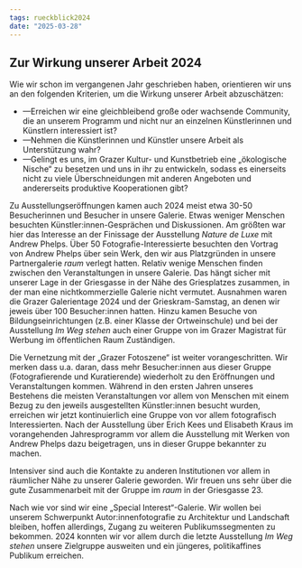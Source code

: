 ```yaml
---
tags: rueckblick2024
date: "2025-03-28"
---
```


## Zur Wirkung unserer Arbeit 2024

Wie wir schon im vergangenen Jahr geschrieben haben, orientieren wir uns an den folgenden Kriterien, um die Wirkung unserer Arbeit abzuschätzen:

* &mdash;Erreichen wir eine gleichbleibend große oder wachsende Community, die an unserem Programm und nicht nur an einzelnen Künstlerinnen und Künstlern interessiert ist?
* &mdash;Nehmen die Künstlerinnen und Künstler unsere Arbeit als Unterstützung wahr?
* &mdash;Gelingt es uns, im Grazer Kultur- und Kunstbetrieb eine „ökologische Nische“ zu besetzen und uns in ihr zu entwickeln, sodass es einerseits nicht zu viele Überschneidungen mit anderen Angeboten und andererseits produktive Kooperationen gibt?

Zu Ausstellungseröffnungen kamen auch 2024 meist etwa 30-50 Besucherinnen und Besucher in unsere Galerie. Etwas weniger Menschen besuchten Künstler:innen-Gesprächen und Diskussionen. Am größten war hier das Interesse an der Finissage der Ausstellung *Nature de Luxe* mit Andrew Phelps. Über 50 Fotografie-Interessierte besuchten den Vortrag von Andrew Phelps über sein Werk, den wir aus Platzgründen in unsere Partnergalerie *raum* verlegt hatten. Relativ wenige Menschen finden zwischen den Veranstaltungen in unsere Galerie. Das hängt sicher mit unserer Lage in der Griesgasse in der Nähe des Griesplatzes zusammen, in der man eine nichtkommerzielle Galerie nicht vermutet. Ausnahmen waren die Grazer Galerientage 2024 und der Grieskram-Samstag, an denen wir jeweis über 100 Besucher:innen hatten. Hinzu kamen Besuche von Bildungseinrichtungen (z.B. einer Klasse der Ortweinschule) und bei der Ausstellung *Im Weg stehen* auch einer Gruppe von im Grazer Magistrat für Werbung im öffentlichen Raum Zuständigen.

Die Vernetzung mit der „Grazer Fotoszene“ ist weiter vorangeschritten. Wir merken dass u.a. daran, dass mehr Besucher:innen aus dieser Gruppe (Fotografierende und Kuratierende) wiederholt zu den Eröffnungen und Veranstaltungen kommen. Während in den ersten Jahren unseres Bestehens die meisten Veranstaltungen vor allem von Menschen mit einem Bezug zu den jeweils ausgestellten Künstler:innen besucht wurden, erreichen wir jetzt kontinuierlich eine Gruppe von vor allem fotografisch Interessierten. Nach der Ausstellung über Erich Kees und Elisabeth Kraus im vorangehenden Jahresprogramm vor allem die Ausstellung mit Werken von Andrew Phelps dazu beigetragen, uns in dieser Gruppe bekannter zu machen. 

Intensiver sind auch die Kontakte zu anderen Institutionen vor allem in räumlicher Nähe zu unserer Galerie geworden. Wir freuen uns sehr über die gute Zusammenarbeit mit der Gruppe im *raum* in der Griesgasse 23. 

Nach wie vor sind wir eine „Special Interest“-Galerie. Wir wollen bei unserem Schwerpunkt Autor:innenfotografie zu Architektur und Landschaft bleiben, hoffen allerdings, Zugang zu weiteren Publikumssegmenten zu bekommen. 2024 konnten wir vor allem durch die letzte Ausstellung *Im Weg stehen* unsere Zielgruppe ausweiten und ein jüngeres, politikaffines Publikum erreichen. 


